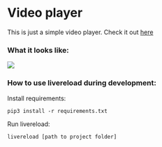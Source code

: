 # Video player

This is just a simple video player. Check it out [here](https://kvrasuli.github.io/dvmn_video_player/)


### What it looks like:
![](https://i.ibb.co/G5xDXg7/image-2020-10-05-223705.png)

### How to use livereload during development:
Install requirements:
```
pip3 install -r requirements.txt
```
Run livereload:
```
livereload [path to project folder]
```
